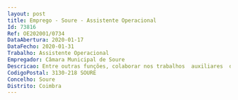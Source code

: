 ```yaml
--- 
layout: post
title: Emprego - Soure - Assistente Operacional
Id: 73816
Ref: OE202001/0734
DataAbertura: 2020-01-17
DataFecho: 2020-01-31
Trabalho: Assistente Operacional
Empregador: Câmara Municipal de Soure
Descricao: Entre outras funções, colaborar nos trabalhos  auxiliares  de montagem, desmontagem e conservação de equipamentos e materiais, auxiliar a execução de cargas e descargas, realizar tarefas de arrumação e distribuição de materiais, zelar pelas boas condições de armazenagem dos materiais, arrumá los e fornece los, executar outras tarefas simples, não especificadas, de caráter manual e exigindo principalmente esforço físico e conhecimentos práticos.
CodigoPostal: 3130-218 SOURE
Concelho: Soure
Distrito: Coimbra
--- 
```

